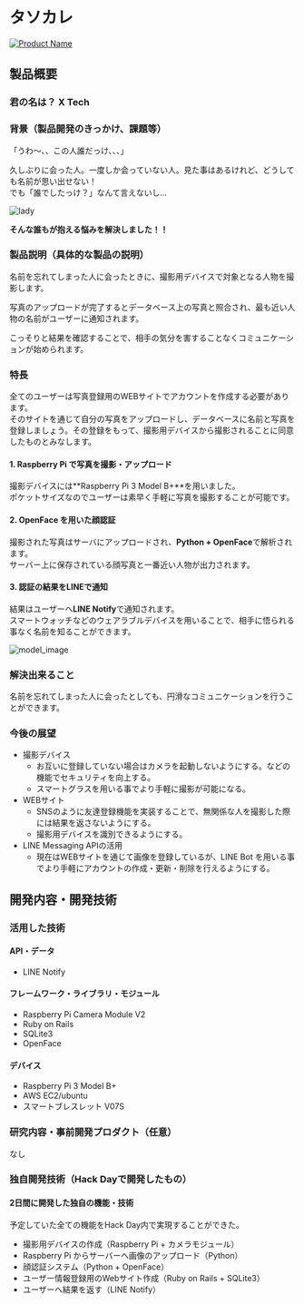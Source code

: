 # タソカレ

[![Product Name](image.png)](https://www.youtube.com/watch?v=G5rULR53uMk)

## 製品概要
### 君の名は？ X Tech

### 背景（製品開発のきっかけ、課題等）
「うわ〜、、この人誰だっけ、、、」

久しぶりに会った人。一度しか会っていない人。見た事はあるけれど、どうしても名前が思い出せない！  
でも「誰でしたっけ？」なんて言えないし...

![lady](https://raw.githubusercontent.com/jphacks/SD_1802/img1/Image/lady.jpg)

**そんな誰もが抱える悩みを解決しました！！**


### 製品説明（具体的な製品の説明）
名前を忘れてしまった人に会ったときに、撮影用デバイスで対象となる人物を撮影します。

写真のアップロードが完了するとデータベース上の写真と照合され、最も近い人物の名前がユーザーに通知されます。

こっそりと結果を確認することで、相手の気分を害することなくコミュニケーションが始められます。

### 特長
全てのユーザーは写真登録用のWEBサイトでアカウントを作成する必要があります。  
そのサイトを通じて自分の写真をアップロードし、データベースに名前と写真を登録しましょう。その登録をもって、撮影用デバイスから撮影されることに同意したものとみなします。

#### 1. Raspberry Pi で写真を撮影・アップロード
撮影デバイスには**Raspberry Pi 3 Model B+**を用いました。  
ポケットサイズなのでユーザーは素早く手軽に写真を撮影することが可能です。

#### 2. OpenFace を用いた顔認証
撮影された写真はサーバにアップロードされ、**Python + OpenFace**で解析されます。  
サーバー上に保存されている顔写真と一番近い人物が出力されます。

#### 3. 認証の結果をLINEで通知
結果はユーザーへ**LINE Notify**で通知されます。  
スマートウォッチなどのウェアラブルデバイスを用いることで、相手に悟られる事なく名前を知ることができます。

![model_image](https://raw.githubusercontent.com/jphacks/SD_1802/img1/Image/model.png)

### 解決出来ること
名前を忘れてしまった人に会ったとしても、円滑なコミュニケーションを行うことができます。

### 今後の展望
+ 撮影デバイス
    * お互いに登録していない場合はカメラを起動しないようにする。などの機能でセキュリティを向上する。
    * スマートグラスを用いる事でより手軽に撮影が可能になる。
+ WEBサイト
    * SNSのように友達登録機能を実装することで、無関係な人を撮影した際には結果を返さないようにする。
    * 撮影用デバイスを識別できるようにする。
+ LINE Messaging APIの活用
    * 現在はWEBサイトを通じて画像を登録しているが、LINE Bot を用いる事でより手軽にアカウントの作成・更新・削除を行えるようにする。


## 開発内容・開発技術
### 活用した技術
#### API・データ
* LINE Notify

#### フレームワーク・ライブラリ・モジュール
* Raspberry Pi Camera Module V2
* Ruby on Rails
* SQLite3
* OpenFace

#### デバイス
* Raspberry Pi 3 Model B+
* AWS EC2/ubuntu
* スマートブレスレット V07S

### 研究内容・事前開発プロダクト（任意）
なし

### 独自開発技術（Hack Dayで開発したもの）
#### 2日間に開発した独自の機能・技術
予定していた全ての機能をHack Day内で実現することができた。
* 撮影用デバイスの作成（Raspberry Pi + カメラモジュール）
* Raspberry Pi からサーバーへ画像のアップロード（Python）
* 顔認証システム（Python + OpenFace）
* ユーザー情報登録用のWebサイト作成（Ruby on Rails + SQLite3）
* ユーザーへ結果を返す（LINE Notify）